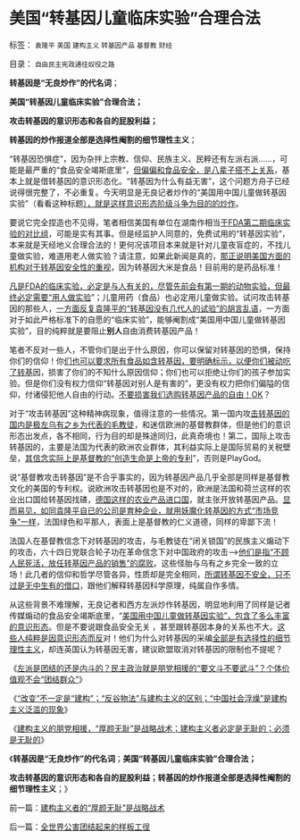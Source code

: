 # 美国“转基因儿童临床实验”合理合法

标签： `袁隆平` `美国` `建构主义` `转基因产品` `基督教` `财经` 

目录： `自由民主宪政通往奴役之路`

**转基因是“无良炒作”的代名词**；

**美国“转基因儿童临床实验”合理合法；**

**攻击转基因的意识形态和各自的屁股利益；**

**转基因的炒作报道全部是选择性阉割的细节理性主义**；

“转基因恐惧症”，因为杂拌上宗教、信仰、民族主义、民粹还有左派右派……，可能是最严重的“食品安全竭斯底里”，[但偏偏和食品安全，是八辈子搭不上关系](../../../2012/2/19/革命必须模糊，阴谋论必不可少；货币战争和转基因.md)，基本上就是借转基因的意识形态化。“转基因为什么有益无害”，这个问题方舟子已经说得很完整了，不必重复。今天明显是无良记者炒作的“美国用中国儿童做转基因实验”（看看这种标题[），就是这样意识形态阶级斗争为目的的炒作](../../../2011/6/13/对转基因竭斯底里的人到底反对什么？.md)。

要说它完全捏造也不见得，笔者相信美国有单位在湖南作相当[于FDA第二期临床实验的对比组](../../../2010/7/12/中医是玄学；双盲统计是医疗保险的依据.md)，可能是实有其事。但是经监护人同意的，免费试用的“转基因实验”，本来就是天经地义合理合法的！更何况该项目本来就是针对儿童夜盲症的，不找儿童做实验，难道用老人做实验？请注意，如果此新闻是真的，[那正说明美国方面的机构对于转基因安全性的重视](../../../2011/6/10/FDA监管越多越没有公益.md)，因为转基因大米是食品！目前用的是药品标准！

[凡是FDA的临床实验，必定是与人有关的，尽管先前会有第一期的动物实验，但最终必定需要“用人做实验](../../../2009/5/13/中医是理论，西医是检查标准；.md)”；儿童用药（食品）也必定用儿童做实验。试问攻击转基因的那些人，[一方面反复袁隆平的“转基因没有几代人的试验”的胡言乱语](../../../2010/3/5/权威同样有胡说八道的平等权力.md)，一方面对于如此严格标准下的自愿的“临床实验”，能够阉割成“美国用中国儿童做转基因实验”，目的纯粹就是要阻止**别人**自由消费转基因产品！

笔者不反对一些人，不管你们是出于什么原因，你可以保留对转基因的恐惧，保持你们的信仰！你[们也可以要求所有食品如含转基因，要明确标示，以便你们被动吃了转基](../../../2010/5/28/不要强迫转基因消费者&quot;是或否&quot;选择.md)因，损害了你们的不知什么原因信仰；你们也可以拒绝让你们的孩子参加实验。但是你们没有权力信仰“转基因对别人是有害的”，更没有权力把你们偏隘的信仰，付诸侵犯他人自由的行动。[不要损害我们选购转基因产品的自由！OK](../../../2011/6/13/转基因禁入侵犯了消费者的人权.md)？

对于“攻击转基因”这种精神病现象，值得注意的一些情况。第一国内攻[击转基因的国内是极左乌有之乡为代表的毛教徒](http://darthvad.blog.163.com/blog/static/53399470201082143559587/)，和迷信欧洲的基督教群体，但是他们的意识形态出发点，各不相同，行为目的却是殊途同归，此真奇境也！第二，国际上攻击转基因的，主要是法国为代表的欧洲农业群体，其利益实际上是国际贸易的关税壁垒，[其信念实际上是基督教的“创造生命是上帝的专利](../../../2010/2/2/炮轰进化论.md)”，否则是PlayGod。

说“基督教攻击转基因”是不合乎事实的，因为转基因产品几乎全部是同样是基督教文化的美国的专利权。说欧洲攻击转基因也是不对的，欧洲是法国和荷兰这样的农业出口国给转基因找碴，[德国这样的农业产品进口国](../../../2012/9/2/德国怎么可能没有粮食危机？人口危机？.md)，就主张开放转基因产品。[显而易见，如同袁隆平自已的公司是育种企业，就用妖魔化转基因的方式“市场竞争”一样](../../../2011/11/28/土地私有化改革的必要性和国企的关系.md)，法国绿色和平那人，表面上是基督教的仁义道德，同样的卑鄙下流！

法国人在基督教信念下对转基因的攻击，与毛教徒在“闭关锁国”的民族主义煽动下的攻击，六十四日党联合轮子功在革命信念下对中国政府的攻击——>[他们是指“不顾人民死活，放任转基因产品的销售”的腐败](../../../2010/3/4/“爱国分子”之“转基因经过一代人的检验”不成理由.md)。这些怪胎与乌有之乡完全一致的立场！此几者的信仰和哲学尽管各异，性质却是完全相同，[所谓转基因不安全，只不过是无中生有的借口](../../../2010/2/12/反对转基因是不正当垄断的非市场性行为.md)，跟他们解释转基因科学原理，纯属自作多情。

从这些背景不难理解，无良记者和西方左派炒作转基因，明显地利用了同样是记者传媒煽动的食品安全竭斯底里，“[美国用中国儿童做转基因实验”，包含了多么丰富的意识形态](../../../2010/2/11/反对转基因是吃饱着撑着.md)。但是不要说跟食品安全无关
，甚至跟转基因本身的关系也不大。[这些人纯粹是因意识形态而反](../../../2011/7/12/粮食，转基因，食品安全的意识形态化；(大盘仍然强势).md)对！他们为什么对转基因的采编[全部是有选择性的细节理性主义](../../../2012/8/23/大学无书！拒绝细节理性主义！.md)，却连英国认为转基因无害，建议欧盟取消对转基因的限制也不提呢？

《[左派是团结的还是内斗的？民主政治就是朋党相援的“要文斗不要武斗”？个体价值观不会“团结群众”](../../../2012/9/4/民主就是朋党相援的“要文斗不要武斗”吗？.md)》

《[“改变”不一定是“建构”；“反谷物法”与建构主义的区别；“中国社会浮燥”是建构主义泛滥的现象](../../../2012/9/4/建构主义者必然朋党相援“阶级斗争”.md)》

《[建构主义的朋党相援，“厚颜无耻”是战略战术；建构主义者必定是无耻的；必须是无耻的](../../../2012/9/4/建构主义者的“厚颜无耻”是战略战术.md)》

《**转基因是“无良炒作”的代名词**；**美国“转基因儿童临床实验”合理合法；**

**攻击转基因的意识形态和各自的屁股利益；转基因的炒作报道全部是选择性阉割的细节理性主义**；》



前一篇：[建构主义者的“厚颜无耻”是战略战术](../../../2012/9/4/建构主义者的“厚颜无耻”是战略战术.md)

后一篇：[全世界公害团结起来的样板工徎](../../../2012/9/4/全世界公害团结起来的样板工徎.md)